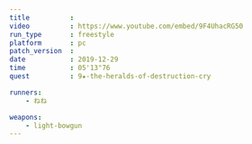 ```yaml
---
title          :
video          : https://www.youtube.com/embed/9F4UhacRG50
run_type       : freestyle
platform       : pc
patch_version  : 
date           : 2019-12-29
time           : 05'13"76
quest          : 9★-the-heralds-of-destruction-cry

runners:
    - ねね

weapons:
    - light-bowgun
---
```

